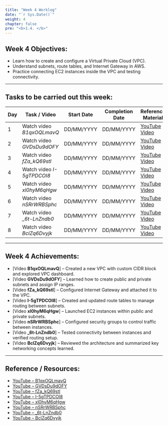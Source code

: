```yaml
---
title: "Week 4 Worklog"
date: "`r Sys.Date()`"
weight: 4
chapter: false
pre: "<b>1.4. </b>"
---
```


## Week 4 Objectives:
- Learn how to create and configure a Virtual Private Cloud (VPC).  
- Understand subnets, route tables, and Internet Gateway in AWS.  
- Practice connecting EC2 instances inside the VPC and testing connectivity.  

---

## Tasks to be carried out this week:

| Day | Task / Video | Start Date | Completion Date | Reference Material |
| --- | ------------- | ------------ | ---------------- | -------------------- |
| 1 | Watch video *B1qxOQLmavQ* | DD/MM/YYYY | DD/MM/YYYY | [YouTube Video](https://youtu.be/B1qxOQLmavQ) |
| 2 | Watch video *GVDsDu9dOFY* | DD/MM/YYYY | DD/MM/YYYY | [YouTube Video](https://youtu.be/GVDsDu9dOFY) |
| 3 | Watch video *fZa_kQ69stI* | DD/MM/YYYY | DD/MM/YYYY | [YouTube Video](https://youtu.be/fZa_kQ69stI) |
| 4 | Watch video *I-5gTPDCOI8* | DD/MM/YYYY | DD/MM/YYYY | [YouTube Video](https://youtu.be/I-5gTPDCOI8) |
| 5 | Watch video *xl0hyM6qHgw* | DD/MM/YYYY | DD/MM/YYYY | [YouTube Video](https://youtu.be/xl0hyM6qHgw) |
| 6 | Watch video *nSRrWRBSphc* | DD/MM/YYYY | DD/MM/YYYY | [YouTube Video](https://youtu.be/nSRrWRBSphc) |
| 7 | Watch video *_6t-LnZndb0* | DD/MM/YYYY | DD/MM/YYYY | [YouTube Video](https://youtu.be/_6t-LnZndb0) |
| 8 | Watch video *BclZq6Dvyjk* | DD/MM/YYYY | DD/MM/YYYY | [YouTube Video](https://youtu.be/BclZq6Dvyjk) |

---

## Week 4 Achievements:
- [Video **B1qxOQLmavQ**] – Created a new VPC with custom CIDR block and explored VPC dashboard.  
- [Video **GVDsDu9dOFY**] – Learned how to create public and private subnets and assign IP ranges.  
- [Video **fZa_kQ69stI**] – Configured Internet Gateway and attached it to the VPC.  
- [Video **I-5gTPDCOI8**] – Created and updated route tables to manage routing between subnets.  
- [Video **xl0hyM6qHgw**] – Launched EC2 instances within public and private subnets.  
- [Video **nSRrWRBSphc**] – Configured security groups to control traffic between instances.  
- [Video **_6t-LnZndb0**] – Tested connectivity between instances and verified routing setup.  
- [Video **BclZq6Dvyjk**] – Reviewed the architecture and summarized key networking concepts learned.  

---

## Reference / Resources:
- [YouTube – B1qxOQLmavQ](https://youtu.be/B1qxOQLmavQ)  
- [YouTube – GVDsDu9dOFY](https://youtu.be/GVDsDu9dOFY)  
- [YouTube – fZa_kQ69stI](https://youtu.be/fZa_kQ69stI)  
- [YouTube – I-5gTPDCOI8](https://youtu.be/I-5gTPDCOI8)  
- [YouTube – xl0hyM6qHgw](https://youtu.be/xl0hyM6qHgw)  
- [YouTube – nSRrWRBSphc](https://youtu.be/nSRrWRBSphc)  
- [YouTube – _6t-LnZndb0](https://youtu.be/_6t-LnZndb0)  
- [YouTube – BclZq6Dvyjk](https://youtu.be/BclZq6Dvyjk)  
